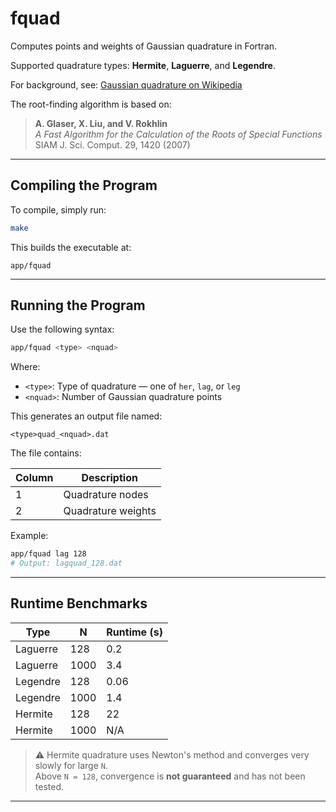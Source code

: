 # fquad

Computes points and weights of Gaussian quadrature in Fortran.

Supported quadrature types: **Hermite**, **Laguerre**, and **Legendre**.

For background, see: [Gaussian quadrature on Wikipedia](https://en.wikipedia.org/wiki/Gaussian_quadrature)

The root-finding algorithm is based on:

> **A. Glaser, X. Liu, and V. Rokhlin**  
> *A Fast Algorithm for the Calculation of the Roots of Special Functions*  
> SIAM J. Sci. Comput. 29, 1420 (2007)

---

## Compiling the Program

To compile, simply run:

```bash
make
```

This builds the executable at:

```
app/fquad
```

---

## Running the Program

Use the following syntax:

```bash
app/fquad <type> <nquad>
```

Where:

- `<type>`: Type of quadrature — one of `her`, `lag`, or `leg`
- `<nquad>`: Number of Gaussian quadrature points

This generates an output file named:

```
<type>quad_<nquad>.dat
```

The file contains:

| Column | Description        |
|--------|--------------------|
| 1      | Quadrature nodes   |
| 2      | Quadrature weights |

Example:

```bash
app/fquad lag 128
# Output: lagquad_128.dat
```

---

## Runtime Benchmarks

| Type     | N     | Runtime (s) |
|----------|-------|-------------|
| Laguerre | 128   | 0.2         |
| Laguerre | 1000  | 3.4         |
| Legendre | 128   | 0.06        |
| Legendre | 1000  | 1.4         |
| Hermite  | 128   | 22          |
| Hermite  | 1000  | N/A         |

> ⚠️ Hermite quadrature uses Newton's method and converges very slowly for large `N`.  
> Above `N = 128`, convergence is **not guaranteed** and has not been tested.

---
